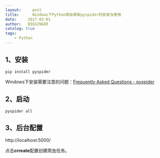 ```yaml
---
layout:     post
title:      Windows下Python爬虫框架pyspider的安装与使用
date:     2017-03-01
author:   BIGSINGER
catalog: true
tags: 
    - Python
---
```


## 1、安装
```
pip install pyspider
```
Windows下安装需要注意的问题：[Frequently Asked Questions \- pyspider](http://docs.pyspider.org/en/latest/Frequently-Asked-Questions/)


## 2、启动
```
pyspider all
```

## 3、后台配置
http://localhost:5000/

点击**crreate**配置创建爬虫任务。
